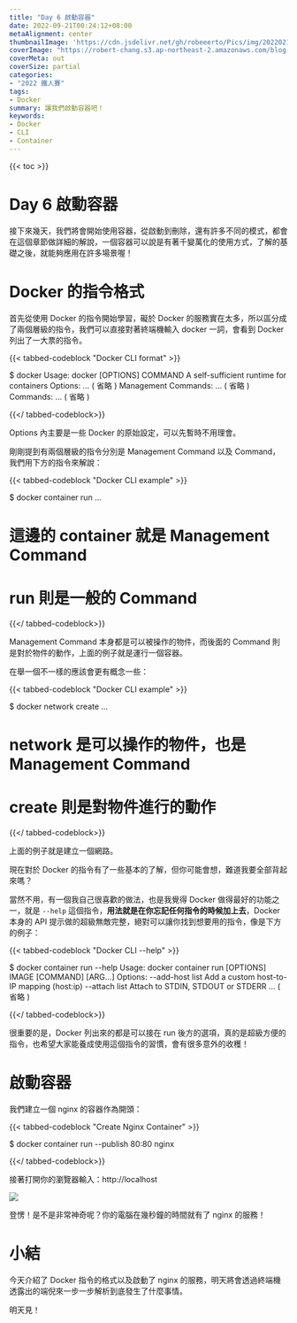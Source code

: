 ```yaml
---
title: "Day 6 啟動容器"
date: 2022-09-21T00:24:12+08:00
metaAlignment: center
thumbnailImage: 'https://cdn.jsdelivr.net/gh/robeeerto/Pics/img/202202161656501.png'
coverImage: "https://robert-chang.s3.ap-northeast-2.amazonaws.com/blog-images/5dxen.jpg"
coverMeta: out
coverSize: partial
categories:
- "2022 鐵人賽"
tags:
- Docker
summary: 讓我們啟動容器吧！
keywords:
- Docker
- CLI
- Container
---
```


{{< toc >}}


# Day 6 啟動容器

接下來幾天，我們將會開始使用容器，從啟動到刪除，還有許多不同的模式，都會在這個章節做詳細的解說，一個容器可以說是有著千變萬化的使用方式，了解的基礎之後，就能夠應用在許多場景喔！

# Docker 的指令格式

首先從使用 Docker 的指令開始學習，礙於 Docker 的服務實在太多，所以區分成了兩個層級的指令，我們可以直接對著終端機輸入 docker 一詞，會看到 Docker 列出了一大票的指令。

{{< tabbed-codeblock "Docker CLI format" >}}
<!-- tab bash -->
$ docker
Usage:  docker [OPTIONS] COMMAND
A self-sufficient runtime for containers
Options:
… ( 省略 )
Management Commands:
… ( 省略 )
Commands:
… ( 省略 )
<!-- endtab -->
{{</ tabbed-codeblock>}}

Options 內主要是一些 Docker 的原始設定，可以先暫時不用理會。

剛剛提到有兩個層級的指令分別是 Management Command 以及 Command，我們用下方的指令來解說：

{{< tabbed-codeblock "Docker CLI example" >}}
<!-- tab bash -->
$ docker container run …
# 這邊的 container 就是 Management Command
# run 則是一般的 Command
<!-- endtab -->
{{</ tabbed-codeblock>}}

Management Command 本身都是可以被操作的物件，而後面的 Command 則是對於物件的動作，上面的例子就是運行一個容器。

在舉一個不一樣的應該會更有概念一些：

{{< tabbed-codeblock "Docker CLI example" >}}
<!-- tab bash -->
$ docker network create …
# network 是可以操作的物件，也是 Management Command
# create 則是對物件進行的動作
<!-- endtab -->
{{</ tabbed-codeblock>}}

上面的例子就是建立一個網路。

現在對於 Docker 的指令有了一些基本的了解，但你可能會想，難道我要全部背起來嗎？

當然不用，有一個我自己很喜歡的做法，也是我覺得 Docker 做得最好的功能之一，就是 `--help` 這個指令，**用法就是在你忘記任何指令的時候加上去**，Docker 本身的 API 提示做的超級無敵完整，絕對可以讓你找到想要用的指令，像是下方的例子：

{{< tabbed-codeblock "Docker CLI --help" >}}
<!-- tab bash -->
$ docker container run --help
Usage: docker container run [OPTIONS] IMAGE [COMMAND] [ARG...]
Options:
  --add-host list Add a custom host-to-IP mapping (host:ip)
  --attach list Attach to STDIN, STDOUT or STDERR
… ( 省略 )
<!-- endtab -->
{{</ tabbed-codeblock>}}

很重要的是，Docker 列出來的都是可以接在 run 後方的選項，真的是超級方便的指令，也希望大家能養成使用這個指令的習慣，會有很多意外的收穫！

# 啟動容器

我們建立一個 nginx 的容器作為開頭：

{{< tabbed-codeblock "Create Nginx Container" >}}
<!-- tab bash -->
$ docker container run --publish 80:80 nginx
<!-- endtab -->
{{</ tabbed-codeblock>}}

接著打開你的瀏覽器輸入：http://localhost

![](https://robert-chang.s3.ap-northeast-2.amazonaws.com/blog-images/srcjm.png)

登愣！是不是非常神奇呢？你的電腦在幾秒鐘的時間就有了 nginx 的服務！

# 小結

今天介紹了 Docker 指令的格式以及啟動了 nginx 的服務，明天將會透過終端機透露出的端倪來一步一步解析到底發生了什麼事情。

明天見！